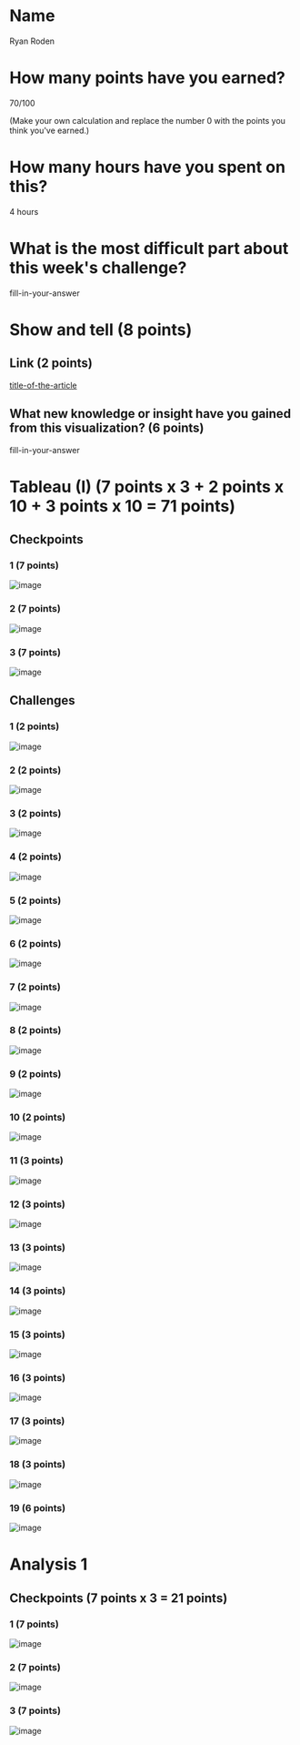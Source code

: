 # Name

Ryan Roden

# How many points have you earned?

70/100

(Make your own calculation and replace the number 0 with the points you think you've earned.)

# How many hours have you spent on this?

4 hours


# What is the most difficult part about this week's challenge?

fill-in-your-answer

# Show and tell (8 points)

## Link (2 points)

[title-of-the-article](http://link-to-an-interesting-visualization-involving-a-map)

## What new knowledge or insight have you gained from this visualization? (6 points)

fill-in-your-answer

# Tableau (I) (7 points x 3 + 2 points x 10 + 3 points x 10 = 71 points)

## Checkpoints

### 1 (7 points)

![image]()

### 2 (7 points)

![image](Wee5ChallengeScreenShots/C.bmp)

### 3 (7 points)

![image](Wee5ChallengeScreenShots/C.bmp)

## Challenges

### 1 (2 points)

![image](Week5ChallengeScreenShots/Week5C1.png)

### 2 (2 points)

![image](Week5ChallengeScreenShots/C2.png)

### 3 (2 points)

![image](Week5ChallengeScreenShots/C3.bmp)

### 4 (2 points)

![image](Week5ChallengeScreenShots/C4.bmp)

### 5 (2 points)

![image](Week5ChallengeScreenShots/C5.bmp)

### 6 (2 points)

![image](Week5ChallengeScreenShots/C6.bmp)

### 7 (2 points)

![image](Week5ChallengeScreenShots/C7.bmp)

### 8 (2 points)

![image](Week5ChallengeScreenShots/C8.bmp)

### 9 (2 points)

![image](Week5ChallengeScreenShots/C9.bmp)

### 10 (2 points)

![image](Week5ChallengeScreenShots/C10.bmp)

### 11 (3 points)

![image](Week5ChallengeScreenShots/C11.bmp)

### 12 (3 points)

![image](Week5ChallengeScreenShots/C12.bmp)

### 13 (3 points)

![image](Week5ChallengeScreenShots/C13.bmp)

### 14 (3 points)

![image](Week5ChallengeScreenShots/C14.bmp)

### 15 (3 points)

![image](Week5ChallengeScreenShots/C15.bmp)

### 16 (3 points)

![image](Week5ChallengeScreenShots/C16.bmp)

### 17 (3 points)

![image](Week5ChallengeScreenShots/C17.bmp)

### 18 (3 points)

![image](Week5ChallengeScreenShots/C18.bmp)

### 19 (6 points)

![image](Week5ChallengeScreenShots/C19.bmp)



# Analysis 1

## Checkpoints (7 points x 3 = 21 points)

### 1 (7 points)

![image](Week5ChallengeScreenShots/analysisC1.png)

### 2 (7 points)

![image](Week5ChallengeScreenShots/AnalysisC2.png)

### 3 (7 points)

![image](Week5ChallengeScreenShots/analysisC3.png)

